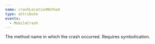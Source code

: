 ```yaml
---
name: crashLocationMethod
type: attribute
events:
  - MobileCrash
---
```


The method name in which the crash occurred. Requires symbolication.

